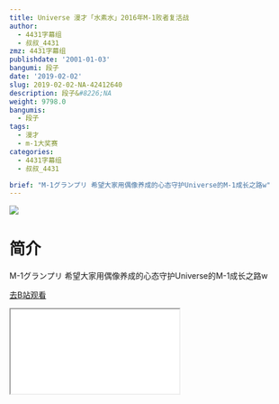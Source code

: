 ```yaml
---
title: Universe 漫才「水素水」2016年M-1败者复活战
author:
  - 4431字幕组
  - 叔叔_4431
zmz: 4431字幕组
publishdate: '2001-01-03'
bangumi: 段子
date: '2019-02-02'
slug: 2019-02-02-NA-42412640
description: 段子&#8226;NA
weight: 9798.0
bangumis:
  - 段子
tags:
  - 漫才
  - m-1大奖赛
categories:
  - 4431字幕组
  - 叔叔_4431

brief: "M-1グランプリ 希望大家用偶像养成的心态守护Universe的M-1成长之路w"
---
```

![](https://i.imgur.com/VjXwBlv.jpg)
# 简介  
M-1グランプリ
希望大家用偶像养成的心态守护Universe的M-1成长之路w  

[去B站观看](https://www.bilibili.com/video/av42412640/)
<div class ="resp-container"><iframe class="testiframe" src="//player.bilibili.com/player.html?aid=42412640"", scrolling="no", allowfullscreen="true" > </iframe></div> 
